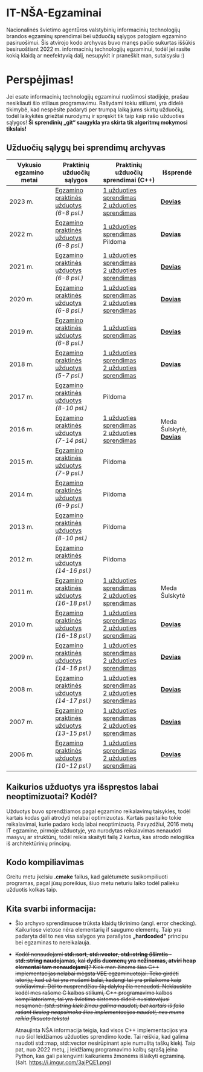 # IT-NŠA-Egzaminai
Nacionalinės švietimo agentūros valstybinių informacinių technologijų brandos egzaminų sprendimai bei užduočių sąlygos patogiam egzamino pasiruošimui. Šis atvirojo kodo archyvas buvo manęs pačio sukurtas iššūkis besiruoštiant 2022 m. informacinių technologijų egzaminui, todėl jei rasite kokią klaidą ar neefektyvią dalį, nesupykit ir praneškit man, sutaisysiu :)

# Perspėjimas!
Jei esate informacinių technologijų egzaminui ruošimosi stadijoje, prašau nesikliauti šio stiliaus programavimu. Rašydami tokiu stiliumi, yra didelė tikimybė, kad nespėsite padaryti per trumpą laiką jums skirtų užduočių, todėl laikykitės griežtai nurodymų ir spręskit tik taip kaip rašo užduoties sąlygos! **Ši sprendinių „git“ saugykla yra skirta tik algoritmų mokymosi tikslais!**

## Užduočių sąlygų bei sprendimų archyvas
|Vykusio egzamino metai|Praktinių užduočių sąlygos|Praktinių užduočių sprendimai (C++)|Išsprendė|
|-|-|-|-|
|2023 m.| [Egzamino praktinės užduotys](https://www.nsa.smm.lt/wp-content/uploads/2023/06/2023_IT_VBE_pg-web.pdf)</br>*(6-8 psl.)*| [1 užduoties sprendimas](https://github.com/Dovias/IT-VBE-Egzaminai/blob/main/IT-VBE-2023/U1.cpp)<br>[2 užduoties sprendimas](https://github.com/Dovias/IT-VBE-Egzaminai/blob/main/IT-VBE-2023/U2.cpp)|[<b>Dovias</b>](https://github.com/Dovias)|
|2022 m.| [Egzamino praktinės užduotys](https://www.nsa.smm.lt/wp-content/uploads/2022/06/IT_2022_pagr.pdf)</br>*(6-8 psl.)*| [1 užduoties sprendimas](https://github.com/Dovias/IT-VBE-Egzaminai/blob/main/IT-VBE-2022/U1.cpp)<br>Pildoma|[<b>Dovias</b>](https://github.com/Dovias)|
|2021 m.| [Egzamino praktinės užduotys](https://www.nsa.smm.lt/wp-content/uploads/2021/06/IT_2021_pagr.pdf)</br>*(6-8 psl.)*| [1 užduoties sprendimas](https://github.com/Dovias/IT-VBE-Egzaminai/blob/main/IT-VBE-2021/U1.cpp)<br>[2 užduoties sprendimas](https://github.com/Dovias/IT-VBE-Egzaminai/blob/main/IT-VBE-2021/U2.cpp)|[<b>Dovias</b>](https://github.com/Dovias)|
|2020 m.|[Egzamino praktinės užduotys](https://www.nsa.smm.lt/wp-content/uploads/2021/02/8563_IT_2020_pagr_www.pdf)</br>*(6-8 psl.)*|[1 užduoties sprendimas](https://github.com/Dovias/IT-VBE-Egzaminai/blob/main/IT-VBE-2020/U1.cpp)<br>[2 užduoties sprendimas](https://github.com/Dovias/IT-VBE-Egzaminai/blob/main/IT-VBE-2020/U2.cpp)|[<b>Dovias</b>](https://github.com/Dovias)|
|2019 m.|[Egzamino praktinės užduotys](https://www.nsa.smm.lt/wp-content/uploads/2021/02/8018_IT-VBE-1_2019.pdf)<br>*(6-8 psl.)*|[1 užduoties sprendimas](https://github.com/Dovias/IT-VBE-Egzaminai/blob/main/IT-VBE-2019/U1.cpp)|[<b>Dovias</b>](https://github.com/Dovias)|
|2018 m.|[Egzamino praktinės užduotys](https://www.nsa.smm.lt/wp-content/uploads/2021/03/7417_IT-VBE-1_2018-GALUTINE.pdf)<br>*(5-7 psl.)*|[1 užduoties sprendimas](https://github.com/Dovias/IT-VBE-Egzaminai/blob/main/IT-VBE-2018/U1.cpp)<br>[2 užduoties sprendimas](https://github.com/Dovias/IT-VBE-Egzaminai/blob/main/IT-VBE-2018/U2.cpp)|[<b>Dovias</b>](https://github.com/Dovias)|
|2017 m.|[Egzamino praktinės užduotys](https://www.nsa.smm.lt/wp-content/uploads/2021/03/6996_IT-VBE-1_2017-GALUTINE.pdf)<br>*(8-10 psl.)*|Pildoma||
|2016 m.|[Egzamino praktinės užduotys](https://www.nsa.smm.lt/wp-content/uploads/2021/03/6287_IT-VBE-1_2016-GALUTINIS.pdf)<br>*(7-14 psl.)*|[1 užduoties sprendimas](https://github.com/Dovias/IT-VBE-Egzaminai/blob/main/IT-VBE-2016/U1.cpp)<br>[2 užduoties sprendimas](https://github.com/Dovias/IT-VBE-Egzaminai/blob/main/IT-VBE-2016/U2.cpp)|Meda Šulskytė,<br>[<b>Dovias</b>](https://github.com/Dovias)|
|2015 m.|[Egzamino praktinės užduotys](https://www.nsa.smm.lt/wp-content/uploads/2021/03/5256_IT-VBE-1_2015.pdf)<br>*(7-9 psl.)*|Pildoma||
|2014 m.|[Egzamino praktinės užduotys](https://www.nsa.smm.lt/wp-content/uploads/2021/03/4429_2014-IT-VBE.pdf)<br>*(6-9 psl.)*|Pildoma||
|2013 m.|[Egzamino praktinės užduotys](https://www.nsa.smm.lt/wp-content/uploads/2021/03/3679_2013-IT-1-uzd-intern.pdf)<br>*(8-10 psl.)*|Pildoma||
|2012 m.|[Egzamino praktinės užduotys](https://www.nsa.smm.lt/wp-content/uploads/2021/03/2730_IT-1-2012.pdf)<br>*(14-16 psl.)*|Pildoma||
|2011 m.|[Egzamino praktinės užduotys](https://www.nsa.smm.lt/wp-content/uploads/2021/03/2062_IT-VBE-1_2011.pdf)<br>*(16-18 psl.)*|[1 užduoties sprendimas](https://github.com/Dovias/IT-VBE-Egzaminai/blob/main/IT-VBE-2011/U1.cpp)<br>[2 užduoties sprendimas](https://github.com/Dovias/IT-VBE-Egzaminai/blob/main/IT-VBE-2011/U2.cpp)|Meda Šulskytė|
|2010 m.|[Egzamino praktinės užduotys](https://www.nsa.smm.lt/wp-content/uploads/2021/04/1602_IT-pagr-2010.pdf)<br>*(16-18 psl.)*|[1 užduoties sprendimas](https://github.com/Dovias/IT-VBE-Egzaminai/blob/main/IT-VBE-2010/U1.cpp)</br>[2 užduoties sprendimas](https://github.com/Dovias/IT-VBE-Egzaminai/blob/main/IT-VBE-2010/U2.cpp)|[<b>Dovias</b>](https://github.com/Dovias)|
|2009 m.|[Egzamino praktinės užduotys](https://www.nsa.smm.lt/wp-content/uploads/2021/04/1044_uzduotys_2009_VBE_inf_technol.pdf)<br>*(14-16 psl.)*|[1 užduoties sprendimas](https://github.com/Dovias/IT-VBE-Egzaminai/blob/main/IT-VBE-2009/U1.cpp)</br>[2 užduoties sprendimas](https://github.com/Dovias/IT-VBE-Egzaminai/blob/main/IT-VBE-2009/U2.cpp)|[<b>Dovias</b>](https://github.com/Dovias)|
|2008 m.|[Egzamino praktinės užduotys](https://www.nsa.smm.lt/wp-content/uploads/2021/04/511_uzduotys_2008_VBE_IT.pdf)<br>*(14-17 psl.)*|[1 užduoties sprendimas](https://github.com/Dovias/IT-VBE-Egzaminai/blob/main/IT-VBE-2008/U1.cpp)</br>[2 užduoties sprendimas](https://github.com/Dovias/IT-VBE-Egzaminai/blob/main/IT-VBE-2008/U2.cpp)|[<b>Dovias</b>](https://github.com/Dovias)|
|2007 m.|[Egzamino praktinės užduotys](https://www.nsa.smm.lt/wp-content/uploads/2021/04/80_uzduotys_2007_VBE_IT.pdf)<br>*(13-15 psl.)*|[1 užduoties sprendimas](https://github.com/Dovias/IT-VBE-Egzaminai/blob/main/IT-VBE-2007/U1.cpp)<br>[2 užduoties sprendimas](https://github.com/Dovias/IT-VBE-Egzaminai/blob/main/IT-VBE-2007/U2.cpp)|[<b>Dovias</b>](https://github.com/Dovias)|
|2006 m.|[Egzamino praktinės užduotys](https://www.nsa.smm.lt/wp-content/uploads/2021/04/149_uzduotys_2006_VBE_IT.pdf)<br>*(10-12 psl.)*|[1 užduoties sprendimas](https://github.com/Dovias/IT-VBE-Egzaminai/blob/main/IT-VBE-2006/U1.cpp)<br>[2 užduoties sprendimas](https://github.com/Dovias/IT-VBE-Egzaminai/blob/main/IT-VBE-2006/U2.cpp)|[<b>Dovias</b>](https://github.com/Dovias)|
## Kaikurios užduotys yra išspręstos labai neoptimizuotai? Kodėl?
Užduotys buvo sprendžiamos pagal egzamino reikalavimų taisykles, todėl kartais kodas gali atrodyti nelabai optimizuotas. Kartais pasitaiko tokie reikalavimai, kurie padaro kodą labai neoptimizuotą. Pavyzdžiui, 2016 metų IT egzamine, pirmoje užduotyje, yra nurodytas reikalavimas nenaudoti masyvų ar struktūrų, todėl reikia skaityti failą 2 kartus, kas atrodo nelogiška iš architektūrinių principų.

## Kodo kompiliavimas
Greitu metu įkelsiu <b>.cmake</b> failus, kad galėtumėte susikompiliuoti programas, pagal jūsų poreikius, šiuo metu neturiu laiko todėl palieku užduotis kolkas taip.

## Kita svarbi informacija:
- Šio archyvo sprendimuose trūksta klaidų tikrinimo (angl. error checking). Kaikuriose vietose nėra elementarių if saugumo elementų. Taip yra padaryta dėl to nes visa salygos yra parašytos <b>„hardcoded“</b> principu bei egzaminas to nereikalauja.
- <s>Kodėl nenaudojami <b>std::sort</b>, <b>std::vector</b>, <b>std::string (išimtis - std::string naudojamas, kai dydis duomenų yra nežinomas, atviri heap elementai tam nenaudojami)</b>? Kiek man žinoma šias C++ implementacijas nelabai mėgsta VBE egzaminuotojai. Teko girdėti istorijų, kad už tai yra mušami balai, kadangi tai yra prilaikoma kaip sukčiavimui. Dėl to nusprendžiau šių dalykų čia nenaudoti. Neklauskite kodėl mes rašome C kalbos stiliumi, C++ programavimo kalbos kompiliatoriams, tai yra švietimo sistemos didelė nusistovėjusi nesąmonė. *(std::string kiek žinau galima naudoti, bet kartais iš failo rašant tiesiog neapsimoka šios implementacijos naudoti, nes mums reikia fiksuoto teksto)*</s>

  Atnaujinta NŠA informacija teigia, kad visos C++ implementacijos yra nuo šiol leidžiamos užduoties sprendimo kode. Tai reiškia, kad galima naudoti std::map, std::vector nesirūpinant apie numuštą taškų kiekį. Taip pat, nuo 2022 metų, į leidžiamų programavimo kalbų sąrašą įeina Python, kas gali palengvinti kaikuriems žmonėms išlaikyti egzaminą. (šalt. https://i.imgur.com/3ajPQE1.png)
